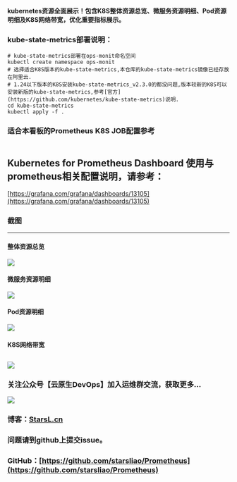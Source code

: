#### kubernetes资源全面展示！包含K8S整体资源总览、微服务资源明细、Pod资源明细及K8S网络带宽，优化重要指标展示。



### kube-state-metrics部署说明：
```
# kube-state-metrics部署在ops-monit命名空间
kubectl create namespace ops-monit
# 选择适合K8S版本的kube-state-metrics,本仓库的kube-state-metrics镜像已经存放在阿里云. 
# 1.24以下版本的K8S安装kube-state-metrics_v2.3.0的都没问题,版本较新的K8S可以安装新版的kube-state-metrics,参考[官方](https://github.com/kubernetes/kube-state-metrics)说明.
cd kube-state-metrics
kubectl apply -f .
```
### 适合本看板的Prometheus K8S JOB配置参考
```

```
## Kubernetes for Prometheus Dashboard 使用与prometheus相关配置说明，请参考：
[https://grafana.com/grafana/dashboards/13105](https://grafana.com/grafana/dashboards/13105)

### 截图
---
#### 整体资源总览
![](https://grafana.com/api/dashboards/13105/images/9490/image)
#### 微服务资源明细
![](https://grafana.com/api/dashboards/13105/images/9021/image)
#### Pod资源明细
![](https://grafana.com/api/dashboards/13105/images/9022/image)
#### K8S网络带宽
![](https://grafana.com/api/dashboards/13105/images/9023/image)
---

### 关注公众号【**云原生DevOps**】加入运维群交流，获取更多...
![](https://github.com/starsliao/Prometheus/blob/master/qr.jpg)
### 博客：[StarsL.cn](https://starsl.cn/)

### 问题请到github上提交issue。
### GitHub：[https://github.com/starsliao/Prometheus](https://github.com/starsliao/Prometheus)

